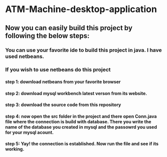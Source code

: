 # ATM-Machine-desktop-application
## Now you can easily build this project by following the below steps:
###  You can use your favorite ide to build this project in java. I have used netbeans.
### If you wish to use netbeans do this project
#### step 1: download netbeans from your favorite browser
#### step 2: download mysql workbench latest verson from its website.
#### step 3: download the source code from this repository
#### step 4: now open the src folder in the project and there open Conn.java file where the connection is build with database. There you write the name of the database you created in mysql and the passowrd you used for your mysql acount. 
#### step 5: Yay! the connection is established. Now run the file and see if its working.


